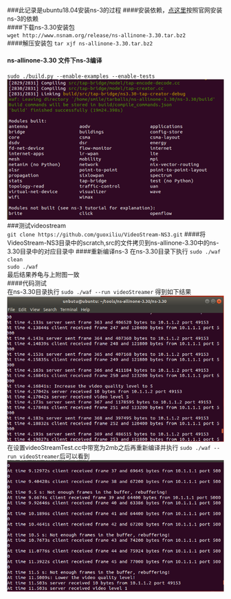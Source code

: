 ###此记录是ubuntu18.04安装ns-3的过程
####安装依赖，[点这里](https://www.nsnam.org/docs/release/3.30/tutorial/singlehtml/index.html#getting-started)按照官网安装ns-3的依赖  
####下载ns-3.30安装包  
`wget http://www.nsnam.org/release/ns-allinone-3.30.tar.bz2`  
####解压安装包
`tar xjf ns-allinone-3.30.tar.bz2`  
#### ns-allinone-3.30 文件下ns-3编译
`sudo ./build.py --enable-examples --enable-tests`  
![编译结果](image/1.png)  
###测试videostream  
`git clone https://github.com/guoxiliu/VideoStream-NS3.git`
####将VideoStream-NS3目录中的scratch,src的文件拷贝到ns-allinone-3.30中的ns-3.30目录中的对应目录中
####重新编译ns-3
在ns-3.30目录下执行
`sudo ./waf clean`  
`sudo ./waf`  
最后结果养龟与上附图一致  
####代码测试  
在ns-3.30目录执行
`sudo ./waf --run videoStreamer`
得到如下结果  
![编译结果](image/ns-3_100m_video.png) 
在设置videoStreamTest.cc中带宽为2mb之后再重新编译并执行
`sudo ./waf --run videoStreamer`后可以看到
![编译结果](image/ns-3_2m_video1.png) 